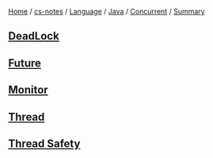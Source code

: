 [Home](https://mengxianbin.github.io) /
[cs-notes](https://mengxianbin.github.io/cs-notes/site) /
[Language](https://mengxianbin.github.io/cs-notes/site/Language) /
[Java](https://mengxianbin.github.io/cs-notes/site/Language/Java) /
[Concurrent](https://mengxianbin.github.io/cs-notes/site/Language/Java/Concurrent) /
[Summary](https://mengxianbin.github.io/cs-notes/site/Language/Java/Concurrent/Summary)

## [DeadLock](https://mengxianbin.github.io/cs-notes/site/Language/Java/Concurrent/Summary/DeadLock)

## [Future](https://mengxianbin.github.io/cs-notes/site/Language/Java/Concurrent/Summary/Future/)

## [Monitor](https://mengxianbin.github.io/cs-notes/site/Language/Java/Concurrent/Summary/Monitor)

## [Thread](https://mengxianbin.github.io/cs-notes/site/Language/Java/Concurrent/Summary/Thread/)

## [Thread Safety](https://mengxianbin.github.io/cs-notes/site/Language/Java/Concurrent/Summary/Thread%20Safety)
